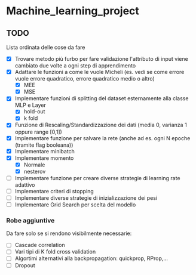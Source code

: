 # Machine_learning_project

## TODO
Lista ordinata delle cose da fare
- [x] Trovare metodo più furbo per fare validazione l'attributo di input viene cambiato due volte a ogni step di apprendimento
- [x] Adattare le funzioni a come le vuole Micheli (es. vedi se come errore vuole errore quadratico, errore quadratico medio o altro)
    - [x] MEE
    - [x] MSE
- [x] Implementare funzioni di splitting del dataset esternamente alla classe MLP e Layer
    - [x] hold-out
    - [x] k fold
- [x] Funzione di Rescaling/Standardizzazione dei dati (media 0, varianza 1 oppure range [0,1])
- [x] Implementare funzione per salvare la rete (anche ad es. ogni N epoche (tramite flag booleana))
- [x] Implementare minibatch
- [x] Implementare momento
    - [x] Normale
    - [x] nesterov
- [ ] Implementare funzione per creare diverse strategie di learning rate adattivo
- [ ] Implementare criteri di stopping
- [ ] Implementare diverse strategie di inizializzazione dei pesi
- [ ] Implementare Grid Search per scelta del modello

### Robe aggiuntive
Da fare solo se si rendono visibilmente necessarie:
- [ ] Cascade correlation
- [ ] Vari tipi di K fold cross validation
- [ ] Algortimi alternativi alla backpropagation: quickprop, RProp,...
- [ ] Dropout
